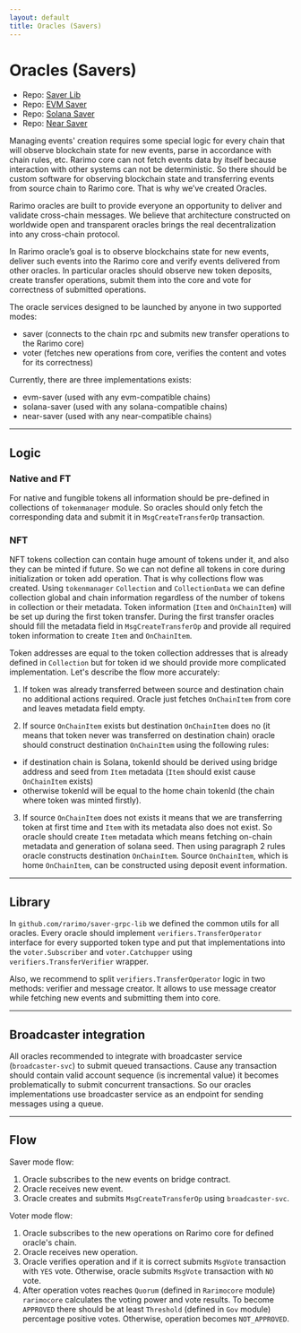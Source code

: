 ```yaml
---
layout: default
title: Oracles (Savers)
---
```


# Oracles (Savers)

- Repo: [Saver Lib](https://github.com/rarimo/saver-grpc-lib)
- Repo: [EVM Saver](https://github.com/rarimo/evm-saver-svc)
- Repo: [Solana Saver](https://github.com/rarimo/solana-saver-svc)
- Repo: [Near Saver](https://github.com/rarimo/near-saver-svc)

Managing events' creation requires some special logic for every chain that will observe blockchain state for new events,
parse in accordance with chain rules, etc. Rarimo core can not fetch events data by itself because interaction with
other systems can not be deterministic.
So there should be custom software for observing blockchain state and transferring events from
source chain to Rarimo core. That is why we’ve created Oracles.

Rarimo oracles are built to provide everyone an opportunity to deliver and validate cross-chain messages.
We believe that architecture constructed on worldwide open and transparent oracles brings the real decentralization
into any cross-chain protocol.

In Rarimo oracle’s goal is to observe blockchains state for new events, deliver such events into the Rarimo core and
verify events delivered from other oracles. In particular oracles should observe new token deposits,
create transfer operations, submit them into the core and vote for correctness of submitted operations.

The oracle services designed to be launched by anyone in two supported modes:

- saver (connects to the chain rpc and submits new transfer operations to the Rarimo core)
- voter (fetches new operations from core, verifies the content and votes for its correctness)

Currently, there are three implementations exists:

- evm-saver (used with any evm-compatible chains)
- solana-saver (used with any solana-compatible chains)
- near-saver (used with any near-compatible chains)

----

## Logic

### Native and FT

For native and fungible tokens all information should be pre-defined in collections of `tokenmanager` module.
So oracles should only fetch the corresponding data and submit it in `MsgCreateTransferOp` transaction.

### NFT

NFT tokens collection can contain huge amount of tokens under it, and also they can be minted if future.
So we can not define all tokens in core during initialization or token add operation. That is why collections flow was
created.
Using `tokenmanager` `Collection` and `CollectionData` we can define collection global and chain information regardless
of the number of tokens in collection or their metadata.
Token information (`Item` and `OnChainItem`) will be set up during the first token transfer.
During the first transfer oracles should fill the metadata field in `MsgCreateTransferOp` and provide all required token
information to create `Item` and `OnChainItem`.

Token addresses are equal to the token collection addresses that is already defined in `Collection` but for token id we
should provide more complicated implementation.
Let's describe the flow more accurately:

1. If token was already transferred between source and destination chain no additional actions required. Oracle just
   fetches `OnChainItem` from core and leaves metadata field empty.

2. If source `OnChainItem` exists but destination `OnChainItem` does no (it means that token never was transferred on
   destination chain)
   oracle should construct destination `OnChainItem` using the following rules:

- if destination chain is Solana, tokenId should be derived using bridge address and seed from `Item` metadata (`Item`
  should exist cause `OnChainItem` exists)
- otherwise tokenId will be equal to the home chain tokenId (the chain where token was minted firstly).

3. If source `OnChainItem` does not exists it means that we are transferring token at first time and `Item` with its
   metadata also does not exist.
   So oracle should create `Item` metadata which means fetching on-chain metadata and generation of solana seed. Then
   using paragraph 2 rules oracle constructs destination `OnChainItem`.
   Source `OnChainItem`, which is home `OnChainItem`, can be constructed using deposit event information.

----

## Library

In `github.com/rarimo/saver-grpc-lib` we defined the common utils for all oracles.
Every oracle should implement `verifiers.TransferOperator` interface for every supported token type
and put that implementations into the `voter.Subscriber` and `voter.Catchupper` using `verifiers.TransferVerifier`
wrapper.

Also, we recommend to split `verifiers.TransferOperator` logic in two methods: verifier and message creator.
It allows to use message creator while fetching new events and submitting them into core.

----

## Broadcaster integration

All oracles recommended to integrate with broadcaster service (`broadcaster-svc`) to submit queued transactions. Cause
any transaction should contain valid account sequence
(is incremental value) it becomes problematically to submit concurrent transactions.
So our oracles implementations use broadcaster service as an endpoint for sending messages using a queue.

----

## Flow

Saver mode flow:

1. Oracle subscribes to the new events on bridge contract.
2. Oracle receives new event.
3. Oracle creates and submits `MsgCreateTransferOp` using `broadcaster-svc`.

Voter mode flow:

1. Oracle subscribes to the new operations on Rarimo core for defined oracle's chain.
2. Oracle receives new operation.
3. Oracle verifies operation and if it is correct submits `MsgVote` transaction with `YES` vote. Otherwise, oracle
   submits `MsgVote` transaction with `NO` vote.
4. After operation votes reaches `Quorum` (defined in `Rarimocore` module) `rarimocore` calculates the voting power and
   vote results. To become `APPROVED` there should be at least `Threshold` (defined in `Gov` module) percentage positive
   votes.
   Otherwise, operation becomes `NOT_APPROVED`.
